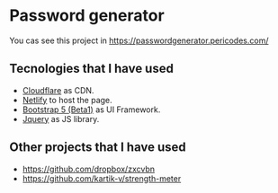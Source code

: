 # Password generator

You cas see this project in https://passwordgenerator.pericodes.com/ 

## Tecnologies that I have used

* [Cloudflare](https://www.cloudflare.com/) as CDN. 
* [Netlify](https://www.netlify.com/) to host the page.  
* [Bootstrap 5 (Beta1)](https://getbootstrap.com/) as UI Framework. 
* [Jquery](https://jquery.com/) as JS library.

## Other projects that I have used
* https://github.com/dropbox/zxcvbn
* https://github.com/kartik-v/strength-meter